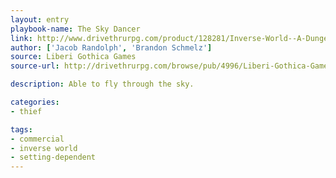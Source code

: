 ```yaml
---
layout: entry
playbook-name: The Sky Dancer
link: http://www.drivethrurpg.com/product/128281/Inverse-World--A-Dungeon-World-Supplement
author: ['Jacob Randolph', 'Brandon Schmelz']
source: Liberi Gothica Games
source-url: http://drivethrurpg.com/browse/pub/4996/Liberi-Gothica-Games

description: Able to fly through the sky.

categories:
- thief

tags:
- commercial
- inverse world
- setting-dependent
---
```

